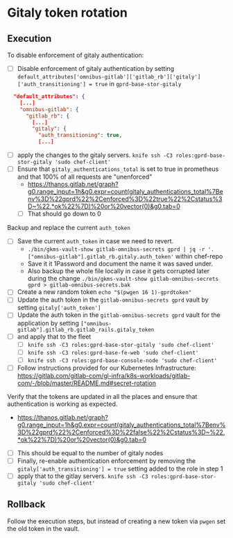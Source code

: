 # Gitaly token rotation

## Execution

To disable enforcement of gitaly authentication:
- [ ] Disable enforcement of gitaly authentication by setting `default_attributes['omnibus-gitlab']['gitlab_rb']['gitaly']['auth_transitioning'] = true` in `gprd-base-stor-gitaly`
```json
  "default_attributes": {
    [...]
    "omnibus-gitlab": {
      "gitlab_rb": {
        [...]
        "gitaly": {
          "auth_transitioning": true,
          [...]
```

- [ ] apply the changes to the gitaly servers. `knife ssh -C3 roles:gprd-base-stor-gitaly 'sudo chef-client'`
- [ ] Ensure that `gitaly_authentications_total` is set to true in prometheus and that 100% of all requests are "unenforced"
  - https://thanos.gitlab.net/graph?g0.range_input=1h&g0.expr=count(gitaly_authentications_total%7Benv%3D%22gprd%22%2Cenforced%3D%22true%22%2Cstatus%3D~%22.*ok%22%7D)%20or%20vector(0)&g0.tab=0
  - [ ] That should go down to 0

Backup and replace the current `auth_token`
- [ ] Save the current `auth_token` in case we need to revert.
   - `./bin/gkms-vault-show gitlab-omnibus-secrets gprd | jq -r '.["omnibus-gitlab"].gitlab_rb.gitaly.auth_token'` within chef-repo
  - Save it it 1Password and document the name it was saved under.
  - Also backup the whole file locally in case it gets corrupted later during the change `./bin/gkms-vault-show gitlab-omnibus-secrets gprd > gitlab-omnibus-secrets.bak`
- [ ] Create a new random token `echo "$(pwgen 16 1)-gprdtoken"`
- [ ] Update the auth token in the `gitlab-omnibus-secrets gprd` vault by setting `gitaly['auth_token']`
- [ ] Update the auth token  in the `gitlab-omnibus-secrets gprd` vault for the application by setting `["omnibus-gitlab"].gitlab_rb.gitlab_rails.gitaly_token`
- [ ] and apply that to the fleet
  - [ ] `knife ssh -C3 roles:gprd-base-stor-gitaly 'sudo chef-client'`
  - [ ] `knife ssh -C3 roles:gprd-base-fe-web 'sudo chef-client'`
  - [ ] `knife ssh -C3 roles:gprd-base-console-node 'sudo chef-client'`
- [ ] Follow instructions provided for our Kubernetes Infrastructure:
  https://gitlab.com/gitlab-com/gl-infra/k8s-workloads/gitlab-com/-/blob/master/README.md#secret-rotation

Verify that the tokens are updated in all the places and ensure that authentication is working as expected.
 - https://thanos.gitlab.net/graph?g0.range_input=1h&g0.expr=count(gitaly_authentications_total%7Benv%3D%22gprd%22%2Cenforced%3D%22false%22%2Cstatus%3D~%22.*ok%22%7D)%20or%20vector(0)&g0.tab=0
  - [ ] This should be equal to the number of gitaly nodes
- [ ] Finally, re-enable authentication enforcement by removing the `gitaly['auth_transitioning'] = true` setting added to the role in step 1
- [ ] apply that to the gitlay servers. `knife ssh -C3 roles:gprd-base-stor-gitaly 'sudo chef-client'`

## Rollback

Follow the execution steps, but instead of creating a new token via `pwgen` set the old token in the vault.
